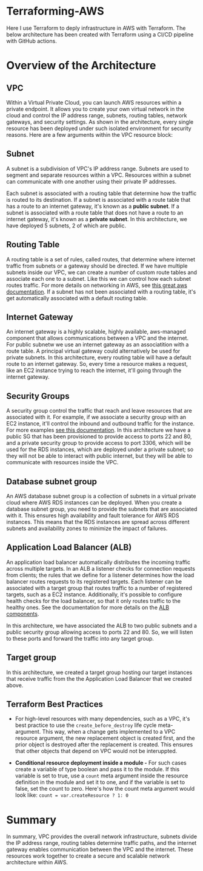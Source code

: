 # Terraforming-AWS
Here I use Terraform to deply infrastructure in AWS with Terraform. The below architecture has been created with Terraform using a CI/CD pipeline with GitHub actions.

# Overview of the Architecture
## VPC
Within a Virtual Private Cloud, you can launch AWS resources within a private endpoint. It allows you to create your own virtual network in the cloud and control the IP address range, subnets, routing tables, network gateways, and security settings. As shown in the architecture, every single resource has been deployed under such isolated environment for security reasons. Here are a few arguments within the VPC resource block:

## Subnet
A subnet is a subdivision of VPC's IP address range. Subnets are used to segment and separate resources within a VPC. Resources within a subnet can communicate with one another using their private IP addresses. 

Each subnet is associated with a routing table that determine how the traffic is routed to its destination. If a subnet is associated with a route table that has a route to an internet gateway, it's known as a **public subnet**. If a subnet is associated with a route table that does not have a route to an internet gateway, it's known as a **private subnet**. In this architecture, we have deployed 5 subnets, 2 of which are public. 

## Routing Table
A routing table is a set of rules, called routes, that determine where internet traffic from subnets or a gateway should be directed. If we have multiple subnets inside our VPC, we can create a number of custom route tables and associate each one to a subnet. Like this we can control how each subnet routes traffic. For more details on networking in AWS, see [this great aws documentation](https://docs.aws.amazon.com/vpc/latest/userguide/VPC_Route_Tables.html). If a subnet has not been associated with a routing table, it's get automatically associated with a default routing table.

## Internet Gateway
An internet gateway is a highly scalable, highly available, aws-managed component that allows communications between a VPC and the internet. For public subnetw we use an internet gateway as an associatition with a route table. A principal virtual gateway could alternatively be used for private subnets. In this architecture, every routing table will have a default route to an internet gateway. So, every time a resource makes a request, like an EC2 instance trying to reach the internet, it'll going through the internet gateway.

## Security Groups
A security group control the traffic that reach and leave resources that are associated with it. For example, if we associate a security group with an EC2 instance, it'll control the inbound and outbound traffic for the instance. For more examples [see this documentation](https://docs.aws.amazon.com/vpc/latest/userguide/vpc-security-groups.html). In this architecture we have a public SG that has been provisioned to provide access to ports 22 and 80, and a private security group to provide access to port 3306, which will be used for the RDS instances, which are deployed under a private subnet; so they will not be able to interact with public internet, but they will be able to communicate with resources inside the VPC.

## Database subnet group
An AWS database subnet group is a collection of subnets in a virtual private cloud where AWS RDS instances can be deployed. When you create a database subnet group, you need to provide the subnets that are associated with it. This ensures high availability and fault tolerance for AWS RDS instances. This means that the RDS instances are spread across different subnets and availability zones to minimize the impact of failures.

## Application Load Balancer (ALB)
An application load balancer automatically distributes the incoming traffic across multiple targets. In an ALB a listener checks for connection requests from clients; the rules that we define for a listener determines how the load balancer routes requests to its registered targets. Each listener can be associated with a target group that routes traffic to a number of registered targets, such as a EC2 instance. Additionally, it's possible to configure health checks for the load balancer, so that it only routes traffic to the healthy ones. See the documentation for more details on the [ALB components](https://docs.aws.amazon.com/elasticloadbalancing/latest/application/introduction.html). 

In this architecture, we have associated the ALB to two public subnets and a public security group allowing access to ports 22 and 80. So, we will listen to these ports and forward the traffic into any target group.

## Target group
In this architecture, we created a target group hosting our target instances that receive traffic from the the Application Load Balancer that we created above. 


## Terraform Best Practices
- For high-level resources with many dependencies, such as a VPC, it's best practice to use the ```create_before_destroy``` life cycle meta-argument. This way, when a change gets implemented to a VPC resource argument, the new replacement object is created first, and the prior object is destroyed after the replacement is created. This ensures that other objects that depend on VPC would not be interuppted. 

- **Conditional resource deployment inside a module -** For such cases create a variable of type boolean and pass it to the module. If this variable is set to true, use a ```count``` meta argument inside the resource definition in the module and set it to one, and if the variable is set to false, set the count to zero. Here's how the count meta argument would look like: ```count = var.createResource ? 1: 0```

# Summary
In summary, VPC provides the overall network infrastructure, subnets divide the IP address range, routing tables determine traffic paths, and the internet gateway enables communication between the VPC and the internet. These resources work together to create a secure and scalable network architecture within AWS.